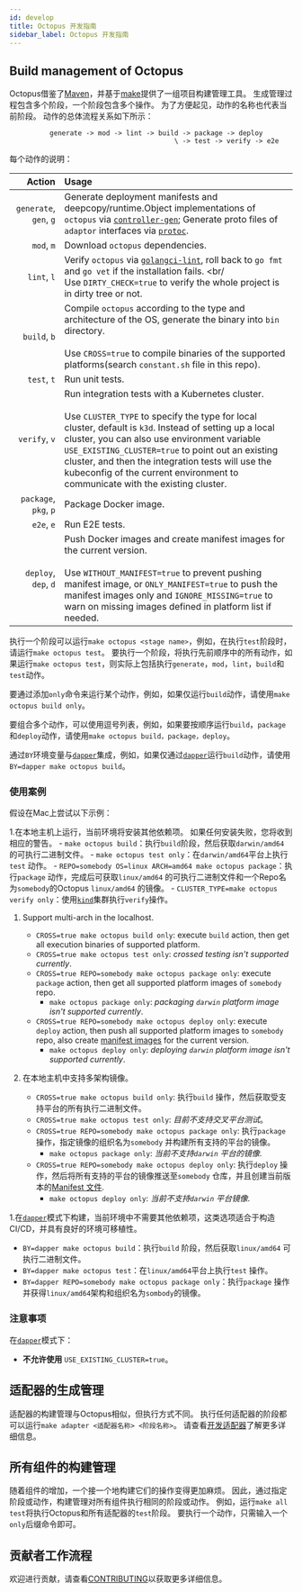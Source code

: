 ```yaml
---
id: develop
title: Octopus 开发指南
sidebar_label: Octopus 开发指南
---
```


## Build management of Octopus

Octopus借鉴了[Maven](https://maven.apache.org/)，并基于[make](https://www.gnu.org/software/make/manual/make.html)提供了一组项目构建管理工具。 生成管理过程包含多个阶段，一个阶段包含多个操作。 为了方便起见，动作的名称也代表当前阶段。 动作的总体流程关系如下所示：

```text
          generate -> mod -> lint -> build -> package -> deploy
                                         \ -> test -> verify -> e2e
```

每个动作的说明：

| Action | Usage |
|---:|:---|
| `generate`, `gen`, `g` | Generate deployment manifests and deepcopy/runtime.Object implementations of `octopus` via [`controller-gen`](https://github.com/kubernetes-sigs/controller-tools/blob/master/cmd/controller-gen/main.go); Generate proto files of `adaptor` interfaces via [`protoc`](https://github.com/protocolbuffers/protobuf). |
| `mod`, `m` | Download `octopus` dependencies. |
| `lint`, `l` | Verify `octopus` via [`golangci-lint`](https://github.com/golangci/golangci-lint), roll back to `go fmt` and `go vet` if the installation fails. <br/<br/> Use `DIRTY_CHECK=true` to verify the whole project is in dirty tree or not. |
| `build`, `b` | Compile `octopus` according to the type and architecture of the OS, generate the binary into `bin` directory. <br/><br/> Use `CROSS=true` to compile binaries of the supported platforms(search `constant.sh` file in this repo). |
| `test`, `t` | Run unit tests. |
| `verify`, `v` | Run integration tests with a Kubernetes cluster. <br/><br/> Use `CLUSTER_TYPE` to specify the type for local cluster, default is `k3d`. Instead of setting up a local cluster, you can also use environment variable `USE_EXISTING_CLUSTER=true` to point out an existing cluster, and then the integration tests will use the kubeconfig of the current environment to communicate with the existing cluster. |
| `package`, `pkg`, `p` | Package Docker image. |
| `e2e`, `e` | Run E2E tests. |
| `deploy`, `dep`, `d` | Push Docker images and create manifest images for the current version. <br/><br/> Use `WITHOUT_MANIFEST=true` to prevent pushing manifest image, or `ONLY_MANIFEST=true` to push the manifest images only and `IGNORE_MISSING=true` to warn on missing images defined in platform list if needed. |

执行一个阶段可以运行`make octopus <stage name>`，例如，在执行`test`阶段时，请运行`make octopus test`。 要执行一个阶段，将执行先前顺序中的所有动作，如果运行`make octopus test`，则实际上包括执行`generate`，`mod`，`lint`，`build`和`test`动作。

要通过添加`only`命令来运行某个动作，例如，如果仅运行`build`动作，请使用`make octopus build only`。

要组合多个动作，可以使用逗号列表，例如，如果要按顺序运行`build`，`package`和`deploy`动作，请使用`make octopus build，package，deploy`。

通过`BY`环境变量与[`dapper`](https://github.com/rancher/dapper)集成，例如，如果仅通过[`dapper`](https://github.com/rancher/dapper)运行`build`动作，请使用`BY=dapper make octopus build`。

### 使用案例

假设在Mac上尝试以下示例：

1.在本地主机上运行，当前环境将安装其他依赖项。 如果任何安装失败，您将收到相应的警告。
    - `make octopus build`：执行`build`阶段，然后获取`darwin/amd64` 的可执行二进制文件。
    - `make octopus test only`：在`darwin/amd64`平台上执行`test` 动作。
    - `REPO=somebody OS=linux ARCH=amd64 make octopus package`：执行`package` 动作，完成后可获取`linux/amd64` 的可执行二进制文件和一个Repo名为`somebody`的Octopus `linux/amd64` 的镜像。
    - `CLUSTER_TYPE=make octopus verify only`：使用[`kind`](https://github.com/kubernetes-sigs/kind)集群执行`verify`操作。

1. Support multi-arch in the localhost.
    - `CROSS=true make octopus build only`: execute `build` action, then get all execution binaries of supported platform.
    - `CROSS=true make octopus test only`: _crossed testing isn't supported currently_.
    - `CROSS=true REPO=somebody make octopus package only`: execute `package` action, then get all supported platform images of `somebody` repo.
        + `make octopus package only`: _packaging `darwin` platform image isn't supported currently_.
    - `CROSS=true REPO=somebody make octopus deploy only`: execute `deploy` action, then push all supported platform images to `somebody` repo, also create [manifest images](https://docs.docker.com/engine/reference/commandline/manifest/) for the current version.
        + `make octopus deploy only`: _deploying `darwin` platform image isn't supported currently_.
        
1. 在本地主机中支持多架构镜像。
    - `CROSS=true make octopus build only`: 执行`build` 操作，然后获取受支持平台的所有执行二进制文件。
    - `CROSS=true make octopus test only`: _目前不支持交叉平台测试_。
    - `CROSS=true REPO=somebody make octopus package only`: 执行`package` 操作，指定镜像的组织名为`somebody` 并构建所有支持的平台的镜像。 
        + `make octopus package only`: _当前不支持`darwin` 平台的镜像_.
    - `CROSS=true REPO=somebody make octopus deploy only`: 执行`deploy` 操作，然后将所有支持的平台的镜像推送至`somebody` 仓库，并且创建当前版本的[Manifest 文件](https://docs.docker.com/engine/reference/commandline/manifest/).
        + `make octopus deploy only`: _当前不支持`darwin` 平台镜像_.

1.在[`dapper`](https://github.com/rancher/dapper)模式下构建，当前环境中不需要其他依赖项，这类选项适合于构造CI/CD，并具有良好的环境可移植性。
   - `BY=dapper make octopus build`：执行`build` 阶段，然后获取`linux/amd64` 可执行二进制文件。
   - `BY=dapper make octopus test`：在`linux/amd64`平台上执行`test` 操作。
   - `BY=dapper REPO=somebody make octopus package only`：执行`package` 操作并获得`linux/amd64`架构和组织名为`sombody`的镜像。

### 注意事项

在[`dapper`](https://github.com/rancher/dapper)模式下：
- **不允许使用** `USE_EXISTING_CLUSTER=true`。

## 适配器的生成管理

适配器的构建管理与Octopus相似，但执行方式不同。 执行任何适配器的阶段都可以运行`make adapter <适配器名称> <阶段名称>`。 请查看[开发适配器](./adaptors/develop)了解更多详细信息。

## 所有组件的构建管理

随着组件的增加，一个接一个地构建它们的操作变得更加麻烦。 因此，通过指定阶段或动作，构建管理对所有组件执行相同的阶段或动作。 例如，运行`make all test`将执行Octopus和所有适配器的`test`阶段。 要执行一个动作，只需输入一个`only`后缀命令即可。

## 贡献者工作流程

欢迎进行贡献，请查看[CONTRIBUTING](https://github.com/cnrancher/octopus/blob/master/CONTRIBUTING.md)以获取更多详细信息。
